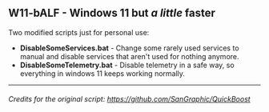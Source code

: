 ## W11-bALF - Windows 11 but _a little_ faster

Two modified scripts just for personal use:
- **DisableSomeServices.bat** - Change some rarely used services to manual and disable services that aren't used for nothing anymore.
- **DisableSomeTelemetry.bat** - Disable telemetry in a safe way, so everything in windows 11 keeps working normally.

---

###### Credits for the original script: https://github.com/SanGraphic/QuickBoost
